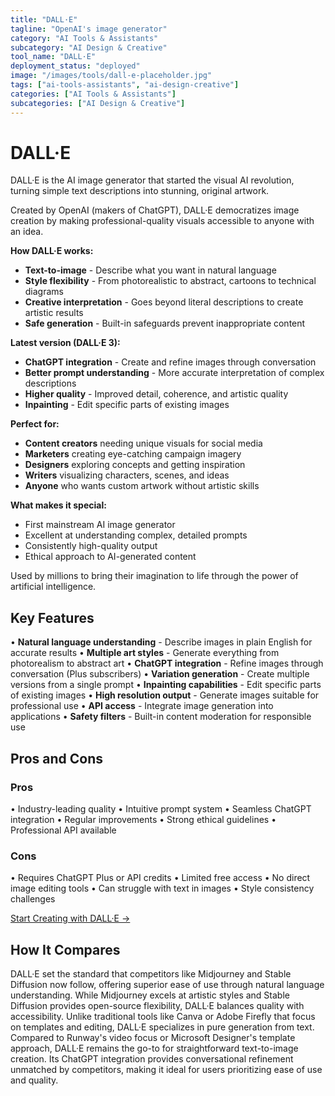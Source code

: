 ```yaml
---
title: "DALL·E"
tagline: "OpenAI's image generator"
category: "AI Tools & Assistants"
subcategory: "AI Design & Creative"
tool_name: "DALL·E"
deployment_status: "deployed"
image: "/images/tools/dall-e-placeholder.jpg"
tags: ["ai-tools-assistants", "ai-design-creative"]
categories: ["AI Tools & Assistants"]
subcategories: ["AI Design & Creative"]
---
```


# DALL·E

DALL·E is the AI image generator that started the visual AI revolution, turning simple text descriptions into stunning, original artwork.

Created by OpenAI (makers of ChatGPT), DALL·E democratizes image creation by making professional-quality visuals accessible to anyone with an idea.

**How DALL·E works:**
- **Text-to-image** - Describe what you want in natural language
- **Style flexibility** - From photorealistic to abstract, cartoons to technical diagrams
- **Creative interpretation** - Goes beyond literal descriptions to create artistic results
- **Safe generation** - Built-in safeguards prevent inappropriate content

**Latest version (DALL·E 3):**
- **ChatGPT integration** - Create and refine images through conversation
- **Better prompt understanding** - More accurate interpretation of complex descriptions
- **Higher quality** - Improved detail, coherence, and artistic quality
- **Inpainting** - Edit specific parts of existing images

**Perfect for:**
- **Content creators** needing unique visuals for social media
- **Marketers** creating eye-catching campaign imagery
- **Designers** exploring concepts and getting inspiration
- **Writers** visualizing characters, scenes, and ideas
- **Anyone** who wants custom artwork without artistic skills

**What makes it special:**
- First mainstream AI image generator
- Excellent at understanding complex, detailed prompts
- Consistently high-quality output
- Ethical approach to AI-generated content

Used by millions to bring their imagination to life through the power of artificial intelligence.

## Key Features

• **Natural language understanding** - Describe images in plain English for accurate results
• **Multiple art styles** - Generate everything from photorealism to abstract art
• **ChatGPT integration** - Refine images through conversation (Plus subscribers)
• **Variation generation** - Create multiple versions from a single prompt
• **Inpainting capabilities** - Edit specific parts of existing images
• **High resolution output** - Generate images suitable for professional use
• **API access** - Integrate image generation into applications
• **Safety filters** - Built-in content moderation for responsible use

## Pros and Cons

### Pros
• Industry-leading quality
• Intuitive prompt system
• Seamless ChatGPT integration
• Regular improvements
• Strong ethical guidelines
• Professional API available

### Cons
• Requires ChatGPT Plus or API credits
• Limited free access
• No direct image editing tools
• Can struggle with text in images
• Style consistency challenges

[Start Creating with DALL·E →](https://openai.com/dall-e)

## How It Compares

DALL·E set the standard that competitors like Midjourney and Stable Diffusion now follow, offering superior ease of use through natural language understanding. While Midjourney excels at artistic styles and Stable Diffusion provides open-source flexibility, DALL·E balances quality with accessibility. Unlike traditional tools like Canva or Adobe Firefly that focus on templates and editing, DALL·E specializes in pure generation from text. Compared to Runway's video focus or Microsoft Designer's template approach, DALL·E remains the go-to for straightforward text-to-image creation. Its ChatGPT integration provides conversational refinement unmatched by competitors, making it ideal for users prioritizing ease of use and quality.